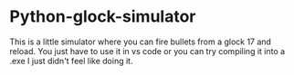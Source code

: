 # Python-glock-simulator
This is a little simulator where you can fire bullets from a glock 17 and reload.
You just have to use it in vs code or you can try compiling it into a .exe I just didn't feel like doing it.

